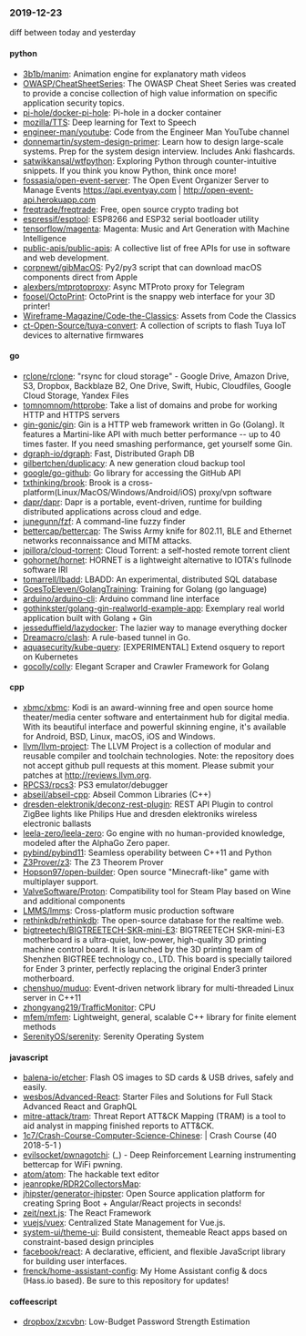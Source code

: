 ### 2019-12-23
diff between today and yesterday

#### python
* [3b1b/manim](https://github.com/3b1b/manim): Animation engine for explanatory math videos
* [OWASP/CheatSheetSeries](https://github.com/OWASP/CheatSheetSeries): The OWASP Cheat Sheet Series was created to provide a concise collection of high value information on specific application security topics.
* [pi-hole/docker-pi-hole](https://github.com/pi-hole/docker-pi-hole): Pi-hole in a docker container
* [mozilla/TTS](https://github.com/mozilla/TTS): Deep learning for Text to Speech
* [engineer-man/youtube](https://github.com/engineer-man/youtube): Code from the Engineer Man YouTube channel
* [donnemartin/system-design-primer](https://github.com/donnemartin/system-design-primer): Learn how to design large-scale systems. Prep for the system design interview. Includes Anki flashcards.
* [satwikkansal/wtfpython](https://github.com/satwikkansal/wtfpython): Exploring Python through counter-intuitive snippets. If you think you know Python, think once more!
* [fossasia/open-event-server](https://github.com/fossasia/open-event-server): The Open Event Organizer Server to Manage Events https://api.eventyay.com | http://open-event-api.herokuapp.com
* [freqtrade/freqtrade](https://github.com/freqtrade/freqtrade): Free, open source crypto trading bot
* [espressif/esptool](https://github.com/espressif/esptool): ESP8266 and ESP32 serial bootloader utility
* [tensorflow/magenta](https://github.com/tensorflow/magenta): Magenta: Music and Art Generation with Machine Intelligence
* [public-apis/public-apis](https://github.com/public-apis/public-apis): A collective list of free APIs for use in software and web development.
* [corpnewt/gibMacOS](https://github.com/corpnewt/gibMacOS): Py2/py3 script that can download macOS components direct from Apple
* [alexbers/mtprotoproxy](https://github.com/alexbers/mtprotoproxy): Async MTProto proxy for Telegram
* [foosel/OctoPrint](https://github.com/foosel/OctoPrint): OctoPrint is the snappy web interface for your 3D printer!
* [Wireframe-Magazine/Code-the-Classics](https://github.com/Wireframe-Magazine/Code-the-Classics): Assets from Code the Classics
* [ct-Open-Source/tuya-convert](https://github.com/ct-Open-Source/tuya-convert): A collection of scripts to flash Tuya IoT devices to alternative firmwares

#### go
* [rclone/rclone](https://github.com/rclone/rclone): "rsync for cloud storage" - Google Drive, Amazon Drive, S3, Dropbox, Backblaze B2, One Drive, Swift, Hubic, Cloudfiles, Google Cloud Storage, Yandex Files
* [tomnomnom/httprobe](https://github.com/tomnomnom/httprobe): Take a list of domains and probe for working HTTP and HTTPS servers
* [gin-gonic/gin](https://github.com/gin-gonic/gin): Gin is a HTTP web framework written in Go (Golang). It features a Martini-like API with much better performance -- up to 40 times faster. If you need smashing performance, get yourself some Gin.
* [dgraph-io/dgraph](https://github.com/dgraph-io/dgraph): Fast, Distributed Graph DB
* [gilbertchen/duplicacy](https://github.com/gilbertchen/duplicacy): A new generation cloud backup tool
* [google/go-github](https://github.com/google/go-github): Go library for accessing the GitHub API
* [txthinking/brook](https://github.com/txthinking/brook): Brook is a cross-platform(Linux/MacOS/Windows/Android/iOS) proxy/vpn software
* [dapr/dapr](https://github.com/dapr/dapr): Dapr is a portable, event-driven, runtime for building distributed applications across cloud and edge.
* [junegunn/fzf](https://github.com/junegunn/fzf):  A command-line fuzzy finder
* [bettercap/bettercap](https://github.com/bettercap/bettercap): The Swiss Army knife for 802.11, BLE and Ethernet networks reconnaissance and MITM attacks.
* [jpillora/cloud-torrent](https://github.com/jpillora/cloud-torrent): Cloud Torrent: a self-hosted remote torrent client
* [gohornet/hornet](https://github.com/gohornet/hornet): HORNET is a lightweight alternative to IOTA's fullnode software IRI
* [tomarrell/lbadd](https://github.com/tomarrell/lbadd): LBADD: An experimental, distributed SQL database
* [GoesToEleven/GolangTraining](https://github.com/GoesToEleven/GolangTraining): Training for Golang (go language)
* [arduino/arduino-cli](https://github.com/arduino/arduino-cli): Arduino command line interface
* [gothinkster/golang-gin-realworld-example-app](https://github.com/gothinkster/golang-gin-realworld-example-app): Exemplary real world application built with Golang + Gin
* [jesseduffield/lazydocker](https://github.com/jesseduffield/lazydocker): The lazier way to manage everything docker
* [Dreamacro/clash](https://github.com/Dreamacro/clash): A rule-based tunnel in Go.
* [aquasecurity/kube-query](https://github.com/aquasecurity/kube-query): [EXPERIMENTAL] Extend osquery to report on Kubernetes
* [gocolly/colly](https://github.com/gocolly/colly): Elegant Scraper and Crawler Framework for Golang

#### cpp
* [xbmc/xbmc](https://github.com/xbmc/xbmc): Kodi is an award-winning free and open source home theater/media center software and entertainment hub for digital media. With its beautiful interface and powerful skinning engine, it's available for Android, BSD, Linux, macOS, iOS and Windows.
* [llvm/llvm-project](https://github.com/llvm/llvm-project): The LLVM Project is a collection of modular and reusable compiler and toolchain technologies. Note: the repository does not accept github pull requests at this moment. Please submit your patches at http://reviews.llvm.org.
* [RPCS3/rpcs3](https://github.com/RPCS3/rpcs3): PS3 emulator/debugger
* [abseil/abseil-cpp](https://github.com/abseil/abseil-cpp): Abseil Common Libraries (C++)
* [dresden-elektronik/deconz-rest-plugin](https://github.com/dresden-elektronik/deconz-rest-plugin): REST API Plugin to control ZigBee lights like Philips Hue and dresden elektroniks wireless electronic ballasts
* [leela-zero/leela-zero](https://github.com/leela-zero/leela-zero): Go engine with no human-provided knowledge, modeled after the AlphaGo Zero paper.
* [pybind/pybind11](https://github.com/pybind/pybind11): Seamless operability between C++11 and Python
* [Z3Prover/z3](https://github.com/Z3Prover/z3): The Z3 Theorem Prover
* [Hopson97/open-builder](https://github.com/Hopson97/open-builder): Open source "Minecraft-like" game with multiplayer support.
* [ValveSoftware/Proton](https://github.com/ValveSoftware/Proton): Compatibility tool for Steam Play based on Wine and additional components
* [LMMS/lmms](https://github.com/LMMS/lmms): Cross-platform music production software
* [rethinkdb/rethinkdb](https://github.com/rethinkdb/rethinkdb): The open-source database for the realtime web.
* [bigtreetech/BIGTREETECH-SKR-mini-E3](https://github.com/bigtreetech/BIGTREETECH-SKR-mini-E3): BIGTREETECH SKR-mini-E3 motherboard is a ultra-quiet, low-power, high-quality 3D printing machine control board. It is launched by the 3D printing team of Shenzhen BIGTREE technology co., LTD. This board is specially tailored for Ender 3 printer, perfectly replacing the original Ender3 printer motherboard.
* [chenshuo/muduo](https://github.com/chenshuo/muduo): Event-driven network library for multi-threaded Linux server in C++11
* [zhongyang219/TrafficMonitor](https://github.com/zhongyang219/TrafficMonitor): CPU
* [mfem/mfem](https://github.com/mfem/mfem): Lightweight, general, scalable C++ library for finite element methods
* [SerenityOS/serenity](https://github.com/SerenityOS/serenity): Serenity Operating System

#### javascript
* [balena-io/etcher](https://github.com/balena-io/etcher): Flash OS images to SD cards & USB drives, safely and easily.
* [wesbos/Advanced-React](https://github.com/wesbos/Advanced-React): Starter Files and Solutions for Full Stack Advanced React and GraphQL
* [mitre-attack/tram](https://github.com/mitre-attack/tram): Threat Report ATT&CK Mapping (TRAM) is a tool to aid analyst in mapping finished reports to ATT&CK.
* [1c7/Crash-Course-Computer-Science-Chinese](https://github.com/1c7/Crash-Course-Computer-Science-Chinese):   | Crash Course  (40 2018-5-1 )
* [evilsocket/pwnagotchi](https://github.com/evilsocket/pwnagotchi): (_) - Deep Reinforcement Learning instrumenting bettercap for WiFi pwning.
* [atom/atom](https://github.com/atom/atom): The hackable text editor
* [jeanropke/RDR2CollectorsMap](https://github.com/jeanropke/RDR2CollectorsMap): 
* [jhipster/generator-jhipster](https://github.com/jhipster/generator-jhipster): Open Source application platform for creating Spring Boot + Angular/React projects in seconds!
* [zeit/next.js](https://github.com/zeit/next.js): The React Framework
* [vuejs/vuex](https://github.com/vuejs/vuex):  Centralized State Management for Vue.js.
* [system-ui/theme-ui](https://github.com/system-ui/theme-ui): Build consistent, themeable React apps based on constraint-based design principles
* [facebook/react](https://github.com/facebook/react): A declarative, efficient, and flexible JavaScript library for building user interfaces.
* [frenck/home-assistant-config](https://github.com/frenck/home-assistant-config):  My Home Assistant config & docs (Hass.io based). Be sure to  this repository for updates!

#### coffeescript
* [dropbox/zxcvbn](https://github.com/dropbox/zxcvbn): Low-Budget Password Strength Estimation
